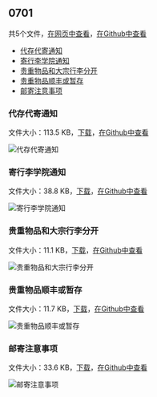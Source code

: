 ## 0701

共5个文件，[在网页中查看](https://flyerwg.github.io/bit_move_dorm/0701/)，[在Github中查看](https://github.com/flyerwg/bit_move_dorm/tree/master/0701/)

* [代存代寄通知](#代存代寄通知)
* [寄行李学院通知](#寄行李学院通知)
* [贵重物品和大宗行李分开](#贵重物品和大宗行李分开)
* [贵重物品顺丰或暂存](#贵重物品顺丰或暂存)
* [邮寄注意事项](#邮寄注意事项)

### 代存代寄通知

文件大小：113.5 KB，[下载](https://flyerwg.github.io/bit_move_dorm/0701/代存代寄通知.jpg/)，[在Github中查看](https://github.com/flyerwg/bit_move_dorm/tree/master/0701/代存代寄通知.jpg/)

![代存代寄通知](代存代寄通知.jpg)

### 寄行李学院通知

文件大小：38.8 KB，[下载](https://flyerwg.github.io/bit_move_dorm/0701/寄行李学院通知.jpg/)，[在Github中查看](https://github.com/flyerwg/bit_move_dorm/tree/master/0701/寄行李学院通知.jpg/)

![寄行李学院通知](寄行李学院通知.jpg)

### 贵重物品和大宗行李分开

文件大小：11.1 KB，[下载](https://flyerwg.github.io/bit_move_dorm/0701/贵重物品和大宗行李分开.jpg/)，[在Github中查看](https://github.com/flyerwg/bit_move_dorm/tree/master/0701/贵重物品和大宗行李分开.jpg/)

![贵重物品和大宗行李分开](贵重物品和大宗行李分开.jpg)

### 贵重物品顺丰或暂存

文件大小：11.7 KB，[下载](https://flyerwg.github.io/bit_move_dorm/0701/贵重物品顺丰或暂存.jpg/)，[在Github中查看](https://github.com/flyerwg/bit_move_dorm/tree/master/0701/贵重物品顺丰或暂存.jpg/)

![贵重物品顺丰或暂存](贵重物品顺丰或暂存.jpg)

### 邮寄注意事项

文件大小：33.6 KB，[下载](https://flyerwg.github.io/bit_move_dorm/0701/邮寄注意事项.jpg/)，[在Github中查看](https://github.com/flyerwg/bit_move_dorm/tree/master/0701/邮寄注意事项.jpg/)

![邮寄注意事项](邮寄注意事项.jpg)

